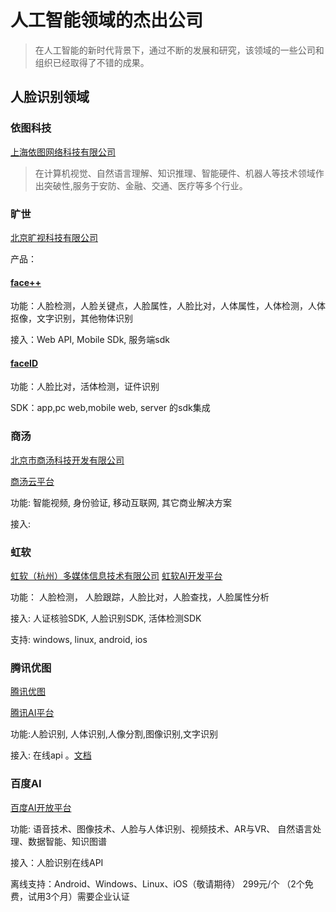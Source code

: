 # 人工智能领域的杰出公司

> 在人工智能的新时代背景下，通过不断的发展和研究，该领域的一些公司和组织已经取得了不错的成果。

## 人脸识别领域

### 依图科技

[上海依图网络科技有限公司](http://www.yitutech.com/)

> 在计算机视觉、自然语言理解、知识推理、智能硬件、机器人等技术领域作出突破性,服务于安防、金融、交通、医疗等多个行业。

### 旷世

[北京旷视科技有限公司](https://www.megvii.com/)

产品：

#### [face++](https://www.faceplusplus.com.cn/)

功能：人脸检测，人脸关键点，人脸属性，人脸比对，人体属性，人体检测，人体抠像，文字识别，其他物体识别

接入：Web API, Mobile SDk, 服务端sdk

#### [faceID](https://www.faceplusplus.com.cn/)

功能：人脸比对，活体检测，证件识别

SDK：app,pc web,mobile web, server 的sdk集成

### 商汤

[北京市商汤科技开发有限公司](https://www.sensetime.com/)

[商汤云平台](https://cloud.sensetime.com/#/home)

功能: 智能视频, 身份验证, 移动互联网, 其它商业解决方案

接入: 

### 虹软
[虹软（杭州）多媒体信息技术有限公司](http://www.arcsoft.com.cn/)
[虹软AI开发平台](https://ai.arcsoft.com.cn/index.html)

功能： 人脸检测， 人脸跟踪，人脸比对，人脸查找，人脸属性分析

接入: 人证核验SDK, 人脸识别SDK, 活体检测SDK

支持: windows, linux, android, ios

    
### 腾讯优图

[腾讯优图](https://open.youtu.qq.com/#/open)

[腾讯AI平台](https://ai.qq.com/)

功能:人脸识别, 人体识别,人像分割,图像识别,文字识别

接入: 在线api 。[文档](https://open.youtu.qq.com/legency/#/develop/new-platform)

### 百度AI

[百度AI开放平台](http://ai.baidu.com/)

功能:  语音技术、图像技术、人脸与人体识别、视频技术、AR与VR、 自然语言处理、数据智能、知识图谱

接入：人脸识别在线API

离线支持：Android、Windows、Linux、iOS（敬请期待）  	299元/个 （2个免费，试用3个月）需要企业认证



